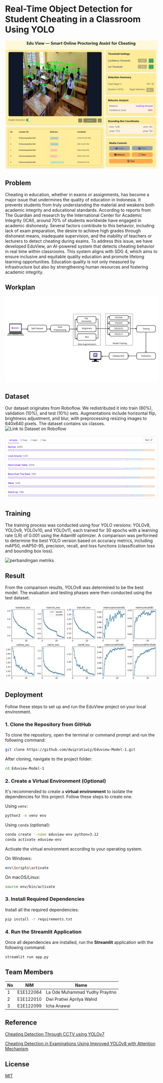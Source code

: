 #  Real-Time Object Detection for Student Cheating in a Classroom Using YOLO

![Detection in Clasroom](https://github.com/dwipratiwiy/Eduview-Model-1/blob/main/images/detection%20image.jpeg)

## Problem
Cheating in education, whether in exams or assignments, has become a major issue that undermines the quality of education in Indonesia. It prevents students from truly understanding the material and weakens both academic integrity and educational standards. According to reports from The Guardian and research by the International Center for Academic Integrity (ICAI), around 70% of students worldwide have engaged in academic dishonesty. Several factors contribute to this behavior, including lack of exam preparation, the desire to achieve high grades through dishonest means, inadequate supervision, and the inability of teachers or lecturers to detect cheating during exams. To address this issue, we have developed EduView, an AI-powered system that detects cheating behavior in real time within classrooms. This system aligns with SDG 4, which aims to ensure inclusive and equitable quality education and promote lifelong learning opportunities. Education quality is not only measured by infrastructure but also by strengthening human resources and fostering academic integrity.

## Workplan

![Detection in Clasroom](https://github.com/dwipratiwiy/Eduview-Model-1/blob/main/images/workplan.png)

## Dataset
Our dataset originates from Roboflow. We redistributed it into train (80%), validation (10%), and test (10%) sets. Augmentations include horizontal flip, brightness adjustment, and blur, with preprocessing resizing images to 640x640 pixels. The dataset contains six classes. ![Link to Dataset on Roboflow](https://app.roboflow.com/deeplearning-yuw2g/yolov8-wvi7o-0cptf/browse?queryText=&pageSize=50&startingIndex=0&browseQuery=true)

![dataset class](https://github.com/dwipratiwiy/Eduview-Model-1/blob/main/images/dataset%20split%20class.png)

## Training
The training process was conducted using four YOLO versions: YOLOv8, YOLOv9, YOLOv10, and YOLOv11, each trained for 30 epochs with a learning rate (LR) of 0.001 using the AdamW optimizer. A comparison was performed to determine the best YOLO version based on accuracy metrics, including mAP50, mAP50-95, precision, recall, and loss functions (classification loss and bounding box loss).

![perbandingan metriks](https://github.com/dwipratiwiy/Eduview-Model-1/blob/main/images/perbandinganmetrics.png)

## Result
From the comparison results, YOLOv8 was determined to be the best model. The evaluation and testing phases were then conducted using the test dataset.

![result](https://github.com/dwipratiwiy/Eduview-Model-1/blob/main/yolov11/results.png)

## Deployment

Follow these steps to set up and run the EduView project on your local environment.

### 1. **Clone the Repository from GitHub**

To clone the repository, open the terminal or command prompt and run the following command:

```bash
git clone https://github.com/dwipratiwiy/Eduview-Model-1.git
```

After cloning, navigate to the project folder:

```bash
cd Eduview-Model-1
```

### 2. **Create a Virtual Environment (Optional)**

It's recommended to create a **virtual environment** to isolate the dependencies for this project. Follow these steps to create one.

Using `venv`:

```bash
python3 -m venv env
```

Using `conda` (optional):

```bash
conda create --name eduview-env python=3.12
conda activate eduview-env
```

Activate the virtual environment according to your operating system.

On Windows:

```bash
env\Scripts\activate
```

On macOS/Linux:

```bash
source env/bin/activate
```

### 3. **Install Required Dependencies**

Install all the required dependencies:

```bash
pip install -r requirements.txt
```

### 4. **Run the Streamlit Application**

Once all dependencies are installed, run the **Streamlit** application with the following command:

```bash
streamlit run app.py
```


## Team Members
| No | NIM | Name |
|----|-----------|-------------------------------|
| 1  | E1E122064 | La Ode Muhammad Yudhy Prayitno|
| 2  | E1E122010 | Dwi Pratiwi Aprilya Wahid     |
| 3  | E1E122099 | Icha Anawai                   |

## Reference
[Cheating Detection Through CCTV using YOLOv7](https://eprints.unram.ac.id/44273/2/Publikasi%20Ilmiah%20%282nd%20MIMSE%202023%29%20-%20Mizanul%20Ridho%20Aohana.pdf)

[Cheating Detection in Examinations Using Improved
YOLOv8 with Attention Mechanism](https://thescipub.com/pdf/jcssp.2024.1668.1680.pdf)


## License

[MIT](https://choosealicense.com/licenses/mit/)
